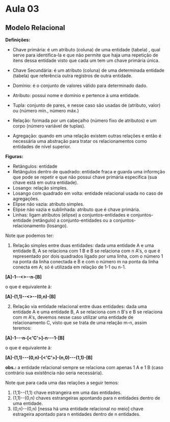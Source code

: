 # Aula 03

## **Modelo Relacional** 

**Definições:**

- Chave primária: é um atributo (coluna) de uma entidade (tabela) , qual serve para identifica-la e que não permite que haja uma repetição de itens dessa entidade visto que cada um tem um chave primária única.

- Chave Secundária: é um atributo (coluna) de uma determinada entidade (tabela) que referência outra registros de outra entidade.

- Domínio: é o conjunto de valores válido para determinado dado.

- Atributo: possui nome e domínio e pertence à uma entidade.

- Tupla: conjunto de pares, e nesse caso são usadas de (atributo, valor) ou (número mín., número máx.)

- Relação: formada por um cabeçalho (número fixo de atributos) e um corpo (número variável de tuplas).

- Agregação: quando em uma relação existem outras relações e então é necessária uma abstração para tratar os relacionamentos como entidades de nível superior. 

**Figuras:**

- Retângulos: entidade
- Retângulos dentro de quadrado: entidade fraca e guarda uma informção que pode se repetir e que não possui chave primária específica (sua chave está em outra entidade).
- Losango: relação simples.
- Losango com quadrado em volta: entidade relacional usada no caso de agregações.
- Elipse não vazia: atributo simples. 
- Elipse não vazia e sublinhada: atributo que é chave primária.
- Linhas: ligam atributos (elipse) a conjuntos-entidades e conjuntos-entidade (retângulo) a conjunto-entidades ou a conjuntos-relacionamento (losango).

Note que podemos ter:

1) Relação simples entre duas entidades: dada uma entidade A e uma entidade B, A se relaciona com 1 B e B se relaciona com n A's, o que é representado
por dois quadrados ligado por uma linha, com o número 1 na ponta da linha conectada e B e com o número m na ponta da linha conecta em A; só é utilizada em relação
de 1-1 ou n-1.

**[A]-1--<>--n-[B]**

o que é equivalente à:

**[A]-(1,1)--<>--(0,n)-[B]**

2) Relação via entidade relacional entre duas entidades: dada uma entidade A e uma entidade B, A se relaciona com n B's e B se relaciona com m A's, devemos nesse caso utilizar 
uma entidade de relacionamento C, visto que se trata de uma relação m-n, assim teremos:

**[A]-1---n-[<'C'>]-n---1-[B]**

o que é equivalente à:

**[A]-(1,1)---(0,n)-[<'C'>]-(n,0)---(1,1)-[B]**

**obs.:** a entidade relacional sempre se relaciona com apenas 1 A e 1 B (caso contrário sua existência não seria necessária). 

Note que para cada uma das relações a seguir temos:

1. (1,1)--(1,1) chave estrangeira em uma das entidades.
2. (1,1)--(0,n) chaves estrangeiras apontando para n entidades dentro de uma entidade.
3. (0,n)--(0,n) [nessa há uma entidade relacional no meio] chave estrageira apontado para n entidades dentro de n entidades.


